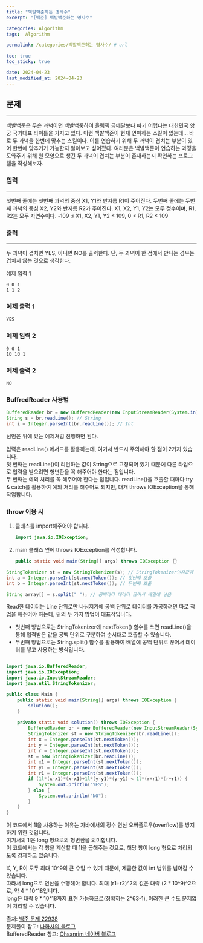 ```yaml
---
title: "백발백준하는 명사수"
excerpt: "[백준] 백발백준하는 명사수"

categories: Algorithm
tags:  Algorithm

permalink: /categories/백발백준하는 명사수/ # url

toc: true
toc_sticky: true

date: 2024-04-23
last_modified_at: 2024-04-23
---
```


## 문제
---

백발백준은 무슨 과녁이던 백발백중하여 올림픽 금메달보다 따기 어렵다는 대한민국 양궁 국가대표 타이틀을 가지고 있다. 이런 백발백준이 현재 연마하는 스킬이 있는데...
바로 두 과녁을 한번에 맞추는 스킬이다. 이를 연습하기 위해 두 과녁이 겹치는 부분이 있어 한번에 맞추기가 가능한지 알아보고 싶어졌다.
여러분은 백발백준이 연습하는 과정을 도와주기 위해 원 모양으로 생긴 두 과녁이 겹치는 부분이 존재하는지 확인하는 프로그램을 작성해보자.

### 입력
---

첫번째 줄에는 첫번째 과녁의 중심 X1, Y1와 반지름 R1이 주어진다.
두번째 줄에는 두번째 과녁의 중심 X2, Y2와 반지름 R2가 주어진다.
X1, X2, Y1, Y2는 모두 정수이며, R1, R2는 모두 자연수이다.
-109 ≤ X1, X2, Y1, Y2 ≤ 109, 0 < R1, R2 ≤ 109

### 출력
---

두 과녁이 겹치면 YES, 아니면 NO를 출력한다.
단, 두 과녁이 한 점에서 만나는 경우는 겹치지 않는 것으로 생각한다.

예제 입력 1 

```
0 0 1
1 1 2
```
### 예제 출력 1 

```
YES
```
### 예제 입력 2 

```
0 0 1
10 10 1
```
### 예제 출력 2 

```
NO
```
### BuffredReader 사용법

```java
BufferedReader br = new BufferedReader(new InputStreamReader(System.in)); // 선언
String s = br.readLine(); // String
int i = Integer.parseInt(br.readLine()); // Int
```

선언은 위에 있는 예제처럼 진행하면 된다. 

입력은 readLine() 메서드를 활용하는데, 여기서 반드시 주의해야 할 점이 2가지 있습니다.<br>
첫 번째는 readLine()이 리턴하는 값이 String으로 고정되어 있기 때문에 다른 타입으로 입력을 받으려면 형변환을 꼭 해주어야 한다는 점입니다.<br>
두 번째는 예외 처리를 꼭 해주어야 한다는 점입니다. readLine()을 호출할 때마다 try & catch를 활용하여 예외 처리를 해주어도 되지만, 대개 throws IOException을 통해 작업합니다.<br>

### throw 이용 시

1. 클래스를 import해주어야 합니다.
 
   ```java
   import java.io.IOException;
   ```

3. main 클래스 옆에 throws IOException를 작성합니다.

   ```java
   public static void main(String[] args) throws IOException {}
   ```

```java
StringTokenizer st = new StringTokenizer(s); // StringTokenizer인자값에 입력 문자열 넣음
int a = Integer.parseInt(st.nextToken()); // 첫번째 호출
int b = Integer.parseInt(st.nextToken()); // 두번째 호출

String array[] = s.split(" "); // 공백마다 데이터 끊어서 배열에 넣음
```

Read한 데이터는 Line 단위로만 나눠지기에 공백 단위로 데이터를 가공하려면 따로 작업을 해주어야 하는데, 위의 두 가지 방법이 대표적입니다.

- 첫번째 방법으로는 StringTokenizer에 nextToken() 함수를 쓰면 readLine()을 통해 입력받은 값을 공백 단위로 구분하여 순서대로 호출할 수 있습니다.
- 두번째 방법으로는 String.split() 함수를 활용하여 배열에 공백 단위로 끊어서 데이터를 넣고 사용하는 방식입니다.

```java

import java.io.BufferedReader;
import java.io.IOException;
import java.io.InputStreamReader;
import java.util.StringTokenizer;

public class Main {
    public static void main(String[] args) throws IOException {
        solution();
    }
    
    private static void solution() throws IOException {
        BufferedReader br = new BufferedReader(new InputStreamReader(System.in));
        StringTokenizer st = new StringTokenizer(br.readLine());
        int x = Integer.parseInt(st.nextToken());
        int y = Integer.parseInt(st.nextToken());
        int r = Integer.parseInt(st.nextToken());
        st = new StringTokenizer(br.readLine());
        int x1 = Integer.parseInt(st.nextToken());
        int y1 = Integer.parseInt(st.nextToken());
        int r1 = Integer.parseInt(st.nextToken());
        if (1l*(x-x1)*(x-x1)+1l*(y-y1)*(y-y1) < 1l*(r+r1)*(r+r1)) {
            System.out.println("YES");
        } else {
            System.out.println("NO");
        }
    }
}

``````

이 코드에서 1l을 사용하는 이유는 자바에서의 정수 연산 오버플로우(overflow)를 방지하기 위한 것입니다.<br>
여기서의 1l은 long 형으로의 형변환을 의미합니다.<br>
이 코드에서는 각 항을 계산할 때 1l을 곱해주는 것으로, 해당 항이 long 형으로 처리되도록 강제하고 있습니다.<br>

X, Y, R이 모두 최대 10^9의 큰 수일 수 있기 때문에, 제곱한 값이 int 범위를 넘어갈 수 있습니다.<br>
따라서 long으로 연산을 수행해야 합니다. 최대 (r1+r2)^2의 값은 대략 (2 * 10^9)^2으로, 약 4 * 10^18입니다.<br>
long은 대략 9 * 10^18까지 표현 가능하므로(정확히는 2^63-1), 이러한 큰 수도 문제없이 처리할 수 있습니다.<br>

출처: [백준 문제 22938](https://www.acmicpc.net/problem/22938)  
문제풀이 참고: [나화사의 블로그](https://nahwasa.com/entry/%EC%9E%90%EB%B0%94-%EB%B0%B1%EC%A4%80-22938-%EB%B0%B1%EB%B0%9C%EB%B0%B1%EC%A4%80%ED%95%98%EB%8A%94-%EB%AA%85%EC%82%AC%EC%88%98-boj-java)  
BufferedReader 참고: [Ohsanrim 네이버 블로그](https://m.blog.naver.com/ka28/221850826909)
